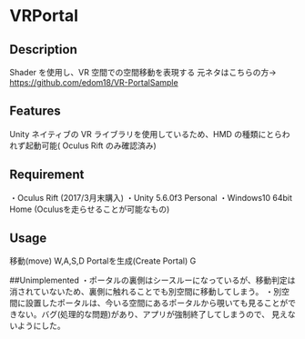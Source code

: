 # VRPortal

## Description
Shader を使用し、VR 空間での空間移動を表現する
元ネタはこちらの方-> https://github.com/edom18/VR-PortalSample

## Features
Unity ネイティブの VR ライブラリを使用しているため、HMD の種類にとらわれず起動可能( Oculus Rift のみ確認済み)

## Requirement
・Oculus Rift (2017/3月末購入)
・Unity 5.6.0f3 Personal
・Windows10 64bit Home (Oculusを走らせることが可能なもの)

## Usage
移動(move)  W,A,S,D
Portalを生成(Create Portal) G


##Unimplemented
・ポータルの裏側はシースルーになっているが、移動判定は消されていないため、裏側に触れることでも別空間に移動してしまう。
・別空間に設置したポータルは、今いる空間にあるポータルから覗いても見ることができない。バグ(処理的な問題)があり、アプリが強制終了してしまうので、
見えないようにした。
